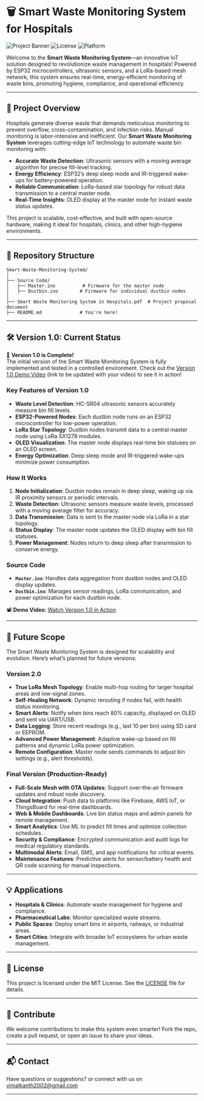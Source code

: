 # 🗑️ Smart Waste Monitoring System for Hospitals

![Project Banner](https://img.shields.io/badge/Version-1.0-brightgreen) ![License](https://img.shields.io/badge/License-MIT-blue) ![Platform](https://img.shields.io/badge/Platform-ESP32%20%7C%20LoRa-orange)

Welcome to the **Smart Waste Monitoring System**—an innovative IoT solution designed to revolutionize waste management in hospitals! Powered by ESP32 microcontrollers, ultrasonic sensors, and a LoRa-based mesh network, this system ensures real-time, energy-efficient monitoring of waste bins, promoting hygiene, compliance, and operational efficiency.

---

## 🚀 Project Overview

Hospitals generate diverse waste that demands meticulous monitoring to prevent overflow, cross-contamination, and infection risks. Manual monitoring is labor-intensive and inefficient. Our **Smart Waste Monitoring System** leverages cutting-edge IoT technology to automate waste bin monitoring with:

- **Accurate Waste Detection**: Ultrasonic sensors with a moving average algorithm for precise fill-level tracking.
- **Energy Efficiency**: ESP32’s deep sleep mode and IR-triggered wake-ups for battery-powered operation.
- **Reliable Communication**: LoRa-based star topology for robust data transmission to a central master node.
- **Real-Time Insights**: OLED display at the master node for instant waste status updates.

This project is scalable, cost-effective, and built with open-source hardware, making it ideal for hospitals, clinics, and other high-hygiene environments.

---

## 📂 Repository Structure

```
Smart-Waste-Monitoring-System/
│
├── Source Code/
│   ├── Master.ino          # Firmware for the master node
│   ├── Dustbin.ino        # Firmware for individual dustbin nodes
│
├── Smart Waste Monitoring System in Hospitals.pdf  # Project proposal document
├── README.md              # You're here!
```

---

## 🛠️ Version 1.0: Current Status

🎉 **Version 1.0 is Complete!**  
The initial version of the Smart Waste Monitoring System is fully implemented and tested in a controlled environment. Check out the [Version 1.0 Demo Video](#) (link to be updated with your video) to see it in action!

### Key Features of Version 1.0
- **Waste Level Detection**: HC-SR04 ultrasonic sensors accurately measure bin fill levels.
- **ESP32-Powered Nodes**: Each dustbin node runs on an ESP32 microcontroller for low-power operation.
- **LoRa Star Topology**: Dustbin nodes transmit data to a central master node using LoRa SX1278 modules.
- **OLED Visualization**: The master node displays real-time bin statuses on an OLED screen.
- **Energy Optimization**: Deep sleep mode and IR-triggered wake-ups minimize power consumption.

### How It Works
1. **Node Initialization**: Dustbin nodes remain in deep sleep, waking up via IR proximity sensors or periodic intervals.
2. **Waste Detection**: Ultrasonic sensors measure waste levels, processed with a moving average filter for accuracy.
3. **Data Transmission**: Data is sent to the master node via LoRa in a star topology.
4. **Status Display**: The master node updates the OLED display with bin fill statuses.
5. **Power Management**: Nodes return to deep sleep after transmission to conserve energy.

### Source Code
- **`Master.ino`**: Handles data aggregation from dustbin nodes and OLED display updates.
- **`Dustbin.ino`**: Manages sensor readings, LoRa communication, and power optimization for each dustbin node.

📽️ **Demo Video**: [Watch Version 1.0 in Action](https://youtu.be/JRQu1BGah7s)

---

## 🌟 Future Scope

The Smart Waste Monitoring System is designed for scalability and evolution. Here’s what’s planned for future versions:

### Version 2.0
- **True LoRa Mesh Topology**: Enable multi-hop routing for larger hospital areas and low-signal zones.
- **Self-Healing Network**: Dynamic rerouting if nodes fail, with health status monitoring.
- **Smart Alerts**: Notify when bins reach 80% capacity, displayed on OLED and sent via UART/USB.
- **Data Logging**: Store recent readings (e.g., last 10 per bin) using SD card or EEPROM.
- **Advanced Power Management**: Adaptive wake-up based on fill patterns and dynamic LoRa power optimization.
- **Remote Configuration**: Master node sends commands to adjust bin settings (e.g., alert thresholds).

### Final Version (Production-Ready)
- **Full-Scale Mesh with OTA Updates**: Support over-the-air firmware updates and robust node discovery.
- **Cloud Integration**: Push data to platforms like Firebase, AWS IoT, or ThingsBoard for real-time dashboards.
- **Web & Mobile Dashboards**: Live bin status maps and admin panels for remote management.
- **Smart Analytics**: Use ML to predict fill times and optimize collection schedules.
- **Security & Compliance**: Encrypted communication and audit logs for medical regulatory standards.
- **Multimodal Alerts**: Email, SMS, and app notifications for critical events.
- **Maintenance Features**: Predictive alerts for sensor/battery health and QR code scanning for manual inspections.

---

## 💡 Applications
- **Hospitals & Clinics**: Automate waste management for hygiene and compliance.
- **Pharmaceutical Labs**: Monitor specialized waste streams.
- **Public Spaces**: Deploy smart bins in airports, railways, or industrial areas.
- **Smart Cities**: Integrate with broader IoT ecosystems for urban waste management.

---

## 📜 License
This project is licensed under the MIT License. See the [LICENSE](LICENSE) file for details.

---

## 🙌 Contribute
We welcome contributions to make this system even smarter! Fork the repo, create a pull request, or open an issue to share your ideas.

---

## 📬 Contact
Have questions or suggestions? or connect with us on vimalkanth2002@gmail.com

---
